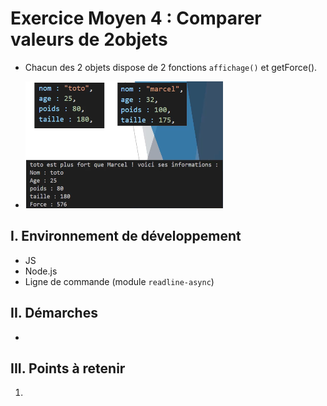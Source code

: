 # Exercice Moyen 4 : Comparer valeurs de 2objets

- Chacun des 2 objets dispose de 2 fonctions `affichage()` et getForce().
  
- ![capture exo3](ex4.png)

## I. Environnement de développement

* JS
* Node.js
* Ligne de commande (module `readline-async`)

## II. Démarches
- 


## III. Points à retenir

1. 